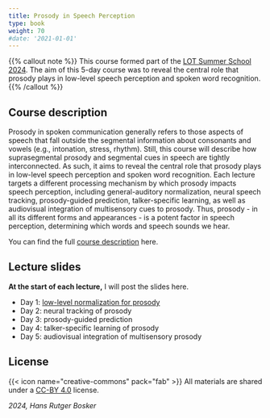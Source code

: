 ```yaml
---
title: Prosody in Speech Perception
type: book
weight: 70
#date: '2021-01-01'
---
```


{{% callout note %}}
This course formed part of the [LOT Summer School 2024](https://lotschool.nl/events/lot-summer-school-2024/). The aim of this 5-day course was to reveal the central role that prosody plays in low-level speech perception and spoken word recognition.
{{% /callout %}}

## Course description

Prosody in spoken communication generally refers to those aspects of speech that fall outside the segmental information about consonants and vowels (e.g., intonation, stress, rhythm). Still, this course will describe how suprasegmental prosody and segmental cues in speech are tightly interconnected. As such, it aims to reveal the central role that prosody plays in low-level speech perception and spoken word recognition. Each lecture targets a different processing mechanism by which prosody impacts speech perception, including general-auditory normalization, neural speech tracking, prosody-guided prediction, talker-specific learning, as well as audiovisual integration of multisensory cues to prosody. Thus, prosody - in all its different forms and appearances - is a potent factor in speech perception, determining which words and speech sounds we hear.

You can find the full [course description](course-description.pdf) here.

## Lecture slides

**At the start of each lecture,** I will post the slides here.

- Day 1: [low-level normalization for prosody](./LOT%20Bosker%202024_lecture1.pdf)
- Day 2: neural tracking of prosody
- Day 3: prosody-guided prediction
- Day 4: talker-specific learning of prosody
- Day 5: audiovisual integration of multisensory prosody

## License

{{< icon name="creative-commons" pack="fab" >}} All materials are shared under a [CC-BY 4.0](https://creativecommons.org/licenses/by/4.0/) license.

*2024, Hans Rutger Bosker*

